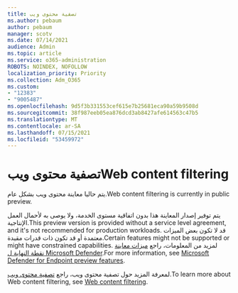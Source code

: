 ```yaml
---
title: تصفية محتوى ويب
ms.author: pebaum
author: pebaum
manager: scotv
ms.date: 07/14/2021
audience: Admin
ms.topic: article
ms.service: o365-administration
ROBOTS: NOINDEX, NOFOLLOW
localization_priority: Priority
ms.collection: Adm_O365
ms.custom:
- "12383"
- "9005487"
ms.openlocfilehash: 9d5f3b331553cef615e7b25681eca90a59b9508d
ms.sourcegitcommit: 38f987eeb05ea876dcd3ab8427afe614563c47b5
ms.translationtype: MT
ms.contentlocale: ar-SA
ms.lasthandoff: 07/15/2021
ms.locfileid: "53459972"
---
```

# <a name="web-content-filtering"></a><span data-ttu-id="4d482-102">تصفية محتوى ويب</span><span class="sxs-lookup"><span data-stu-id="4d482-102">Web content filtering</span></span>

<span data-ttu-id="4d482-103">يتم حاليا معاينة محتوى ويب بشكل عام.</span><span class="sxs-lookup"><span data-stu-id="4d482-103">Web content filtering is currently in public preview.</span></span>

<span data-ttu-id="4d482-104">يتم توفير إصدار المعاينة هذا بدون اتفاقية مستوى الخدمة، ولا يوصى به لأحمال العمل الإنتاجية.</span><span class="sxs-lookup"><span data-stu-id="4d482-104">This preview version is provided without a service level agreement, and it's not recommended for production workloads.</span></span> <span data-ttu-id="4d482-105">قد لا تكون بعض الميزات معتمدة أو قد تكون ذات قدرات مقيدة.</span><span class="sxs-lookup"><span data-stu-id="4d482-105">Certain features might not be supported or might have constrained capabilities.</span></span> <span data-ttu-id="4d482-106">لمزيد من المعلومات، راجع [ميزات معاينة نقطة النهاية ل Microsoft Defender](/microsoft-365/security/defender-endpoint/preview).</span><span class="sxs-lookup"><span data-stu-id="4d482-106">For more information, see [Microsoft Defender for Endpoint preview features](/microsoft-365/security/defender-endpoint/preview).</span></span>

<span data-ttu-id="4d482-107">لمعرفة المزيد حول تصفية محتوى ويب، راجع [تصفية محتوى ويب](/microsoft-365/security/defender-endpoint/web-content-filtering).</span><span class="sxs-lookup"><span data-stu-id="4d482-107">To learn more about Web content filtering, see [Web content filtering](/microsoft-365/security/defender-endpoint/web-content-filtering).</span></span>